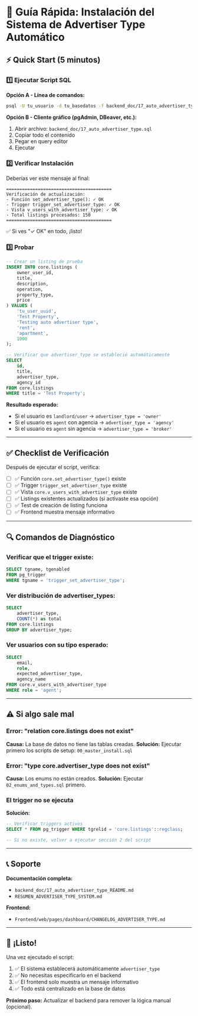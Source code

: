 # 🚀 Guía Rápida: Instalación del Sistema de Advertiser Type Automático

## ⚡ Quick Start (5 minutos)

### 1️⃣ Ejecutar Script SQL

**Opción A - Línea de comandos:**
```bash
psql -U tu_usuario -d tu_basedatos -f backend_doc/17_auto_advertiser_type.sql
```

**Opción B - Cliente gráfico (pgAdmin, DBeaver, etc.):**
1. Abrir archivo: `backend_doc/17_auto_advertiser_type.sql`
2. Copiar todo el contenido
3. Pegar en query editor
4. Ejecutar

### 2️⃣ Verificar Instalación

Deberías ver este mensaje al final:

```
========================================
Verificación de actualización:
- Función set_advertiser_type(): ✓ OK
- Trigger trigger_set_advertiser_type: ✓ OK
- Vista v_users_with_advertiser_type: ✓ OK
- Total listings procesados: 150
========================================
```

✅ Si ves "✓ OK" en todo, ¡listo!

### 3️⃣ Probar

```sql
-- Crear un listing de prueba
INSERT INTO core.listings (
    owner_user_id, 
    title, 
    description, 
    operation, 
    property_type, 
    price
) VALUES (
    'tu_user_uuid', 
    'Test Property', 
    'Testing auto advertiser type', 
    'rent', 
    'apartment', 
    1000
);

-- Verificar que advertiser_type se estableció automáticamente
SELECT 
    id, 
    title, 
    advertiser_type, 
    agency_id 
FROM core.listings 
WHERE title = 'Test Property';
```

**Resultado esperado:**
- Si el usuario es `landlord/user` → `advertiser_type = 'owner'`
- Si el usuario es `agent` con agencia → `advertiser_type = 'agency'`
- Si el usuario es `agent` sin agencia → `advertiser_type = 'broker'`

---

## ✅ Checklist de Verificación

Después de ejecutar el script, verifica:

- [ ] ✅ Función `core.set_advertiser_type()` existe
- [ ] ✅ Trigger `trigger_set_advertiser_type` existe
- [ ] ✅ Vista `core.v_users_with_advertiser_type` existe
- [ ] ✅ Listings existentes actualizados (si activaste esa opción)
- [ ] ✅ Test de creación de listing funciona
- [ ] ✅ Frontend muestra mensaje informativo

---

## 🔍 Comandos de Diagnóstico

### Verificar que el trigger existe:
```sql
SELECT tgname, tgenabled 
FROM pg_trigger 
WHERE tgname = 'trigger_set_advertiser_type';
```

### Ver distribución de advertiser_types:
```sql
SELECT 
    advertiser_type,
    COUNT(*) as total
FROM core.listings
GROUP BY advertiser_type;
```

### Ver usuarios con su tipo esperado:
```sql
SELECT 
    email,
    role,
    expected_advertiser_type,
    agency_name
FROM core.v_users_with_advertiser_type
WHERE role = 'agent';
```

---

## ⚠️ Si algo sale mal

### Error: "relation core.listings does not exist"
**Causa:** La base de datos no tiene las tablas creadas.
**Solución:** Ejecutar primero los scripts de setup: `00_master_install.sql`

### Error: "type core.advertiser_type does not exist"
**Causa:** Los enums no están creados.
**Solución:** Ejecutar `02_enums_and_types.sql` primero.

### El trigger no se ejecuta
**Solución:**
```sql
-- Verificar triggers activos
SELECT * FROM pg_trigger WHERE tgrelid = 'core.listings'::regclass;

-- Si no existe, volver a ejecutar sección 2 del script
```

---

## 📞 Soporte

**Documentación completa:**
- `backend_doc/17_auto_advertiser_type_README.md`
- `RESUMEN_ADVERTISER_TYPE_SYSTEM.md`

**Frontend:**
- `Frontend/web/pages/dashboard/CHANGELOG_ADVERTISER_TYPE.md`

---

## 🎉 ¡Listo!

Una vez ejecutado el script:

1. ✅ El sistema establecerá automáticamente `advertiser_type`
2. ✅ No necesitas especificarlo en el backend
3. ✅ El frontend solo muestra un mensaje informativo
4. ✅ Todo está centralizado en la base de datos

**Próximo paso:** Actualizar el backend para remover la lógica manual (opcional).
